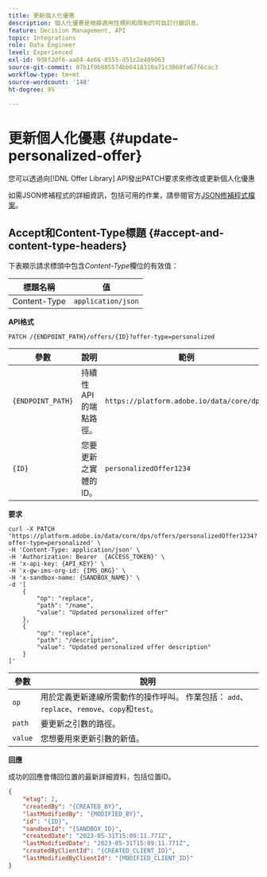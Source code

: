 ```yaml
---
title: 更新個人化優惠
description: 個人化優惠是根據適用性規則和限制的可自訂行銷訊息。
feature: Decision Management, API
topic: Integrations
role: Data Engineer
level: Experienced
exl-id: 9d8f2df6-aa04-4e66-8555-d51c2e409063
source-git-commit: 07b1f9b885574bb6418310a71c3060fa67f6cac3
workflow-type: tm+mt
source-wordcount: '148'
ht-degree: 9%

---
```


# 更新個人化優惠 {#update-personalized-offer}

您可以透過向[!DNL Offer Library] API發出PATCH要求來修改或更新個人化優惠

如需JSON修補程式的詳細資訊，包括可用的作業，請參閱官方[JSON修補程式檔案](https://jsonpatch.com/)。

## Accept和Content-Type標題 {#accept-and-content-type-headers}

下表顯示請求標頭中包含&#x200B;*Content-Type*&#x200B;欄位的有效值：

| 標題名稱 | 值 |
| ----------- | ----- |
| Content-Type | `application/json` |

**API格式**

```http
PATCH /{ENDPOINT_PATH}/offers/{ID}?offer-type=personalized
```

| 參數 | 說明 | 範例 |
| --------- | ----------- | ------- |
| `{ENDPOINT_PATH}` | 持續性API的端點路徑。 | `https://platform.adobe.io/data/core/dps/` |
| `{ID}` | 您要更新之實體的ID。 | `personalizedOffer1234` |

**要求**

```shell
curl -X PATCH 'https://platform.adobe.io/data/core/dps/offers/personalizedOffer1234?offer-type=personalized' \
-H 'Content-Type: application/json' \
-H 'Authorization: Bearer  {ACCESS_TOKEN}' \
-H 'x-api-key: {API_KEY}' \
-H 'x-gw-ims-org-id: {IMS_ORG}' \
-H 'x-sandbox-name: {SANDBOX_NAME}' \
-d '[
    {
        "op": "replace",
        "path": "/name",
        "value": "Updated personalized offer"
    },
    {
        "op": "replace",
        "path": "/description",
        "value": "Updated personalized offer description"
    }
]'
```

| 參數 | 說明 |
| --------- | ----------- |
| `op` | 用於定義更新連線所需動作的操作呼叫。 作業包括： `add`、`replace`、`remove`、`copy`和`test`。 |
| `path` | 要更新之引數的路徑。 |
| `value` | 您想要用來更新引數的新值。 |

**回應**

成功的回應會傳回位置的最新詳細資料，包括位置ID。

```json
{
    "etag": 2,
    "createdBy": "{CREATED_BY}",
    "lastModifiedBy": "{MODIFIED_BY}",
    "id": "{ID}",
    "sandboxId": "{SANDBOX_ID}",
    "createdDate": "2023-05-31T15:09:11.771Z",
    "lastModifiedDate": "2023-05-31T15:09:11.771Z",
    "createdByClientId": "{CREATED_CLIENT_ID}",
    "lastModifiedByClientId": "{MODIFIED_CLIENT_ID}"
}
```
